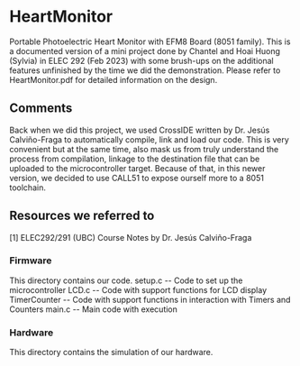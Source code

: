 # HeartMonitor
Portable Photoelectric Heart Monitor with EFM8 Board (8051 family). This is a documented version of a mini project done by Chantel and Hoai Huong (Sylvia) in ELEC 292 (Feb 2023) with some brush-ups on the additional features unfinished by the time we did the demonstration. Please refer to HeartMonitor.pdf for detailed information on the design.

## Comments
Back when we did this project, we used CrossIDE written by Dr. Jesús Calviño-Fraga to automatically compile, link and load our code. This is very convenient but at the same time, also mask us from truly understand the process from compilation, linkage to the destination file that can be uploaded to the microcontroller target. Because of that, in this newer version, we decided to use CALL51 to expose ourself more to a 8051 toolchain.  

## Resources we referred to
[1] ELEC292/291 (UBC) Course Notes by Dr. Jesús Calviño-Fraga 

### Firmware
This directory contains our code.
setup.c -- Code to set up the microcontroller
LCD.c -- Code with support functions for LCD display
TimerCounter -- Code with support functions in interaction with Timers and Counters
main.c -- Main code with execution

### Hardware
This directory contains the simulation of our hardware.
